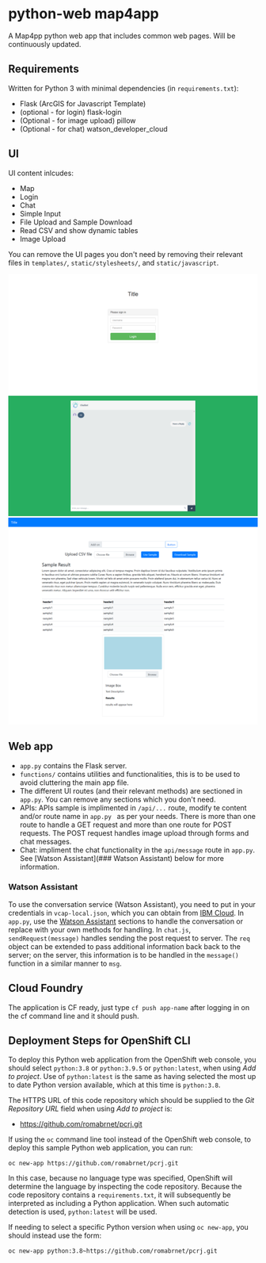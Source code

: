 # python-web map4app
A Map4pp python web app that includes common web pages. Will be continuously updated.

## Requirements

Written for Python 3 with minimal dependencies (in `requirements.txt`):

* Flask (ArcGIS for Javascript Template)
* (optional - for login) flask-login
* (Optional - for image upload) pillow
* (Optional - for chat) watson_developer_cloud

## UI

UI content inlcudes:

 * Map
 * Login
 * Chat
 * Simple Input
 * File Upload and Sample Download
 * Read CSV and show dynamic tables
 * Image Upload
 
You can remove the UI pages you don't need by removing their relevant files in `templates/`, `static/stylesheets/`, and `static/javascript`. 

![login](images/login.png)
![chat](images/chat.png)
![main](images/main.png)

## Web app

* `app.py` contains the Flask server.
* `functions/` contains utilities and functionalities, this is to be used to avoid cluttering the main app file. 
* The different UI routes (and their relevant methods) are sectioned in `app.py`. You can remove any sections which you don't need.
* APIs: APIs sample is implimented in `/api/...` route, modify te content and/or route name in `app.py ` as per your needs. There is more than one route to handle a GET request and more than one route for POST requests. The POST request handles image upload through forms and chat messages.
* Chat: impliment the chat functionality in the `api/message` route in `app.py`. See [Watson Assistant](### Watson Assistant) below for more information.

### Watson Assistant

To use the conversation service (Watson Assistant), you need to put in your credentials in `vcap-local.json`, which you can obtain from [IBM Cloud](console.bluemix.net). In `app.py`, use the [Watson Assistant](https://www.ibm.com/cloud/watson-assistant/) sections to handle the conversation or replace with your own methods for handling. In `chat.js`, `sendRequest(message)` handles sending the post request to server. The `req` object  can be extended to pass additional information back back to the server; on the server, this information is to be handled in the `message()` function in a similar manner to `msg`.  

## Cloud Foundry

The application is CF ready, just type `cf push app-name` after logging in on the cf command line and it should push. 

## Deployment Steps for OpenShift CLI

To deploy this Python web application from the OpenShift web console, you should select ``python:3.8`` or  ``python:3.9.5`` or ``python:latest``, when using _Add to project_. Use of ``python:latest`` is the same as having selected the most up to date Python version available, which at this time is ``python:3.8``.

The HTTPS URL of this code repository which should be supplied to the _Git Repository URL_ field when using _Add to project_ is:

* https://github.com/romabrnet/pcrj.git

If using the ``oc`` command line tool instead of the OpenShift web console, to deploy this sample Python web application, you can run:

```
oc new-app https://github.com/romabrnet/pcrj.git
```

In this case, because no language type was specified, OpenShift will determine the language by inspecting the code repository. Because the code repository contains a ``requirements.txt``, it will subsequently be interpreted as including a Python application. When such automatic detection is used, ``python:latest`` will be used.

If needing to select a specific Python version when using ``oc new-app``, you should instead use the form:

```
oc new-app python:3.8~https://github.com/romabrnet/pcrj.git
```